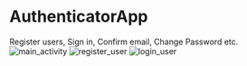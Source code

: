 # AuthenticatorApp
Register users, Sign in, Confirm email, Change Password etc.
![main_activity](https://user-images.githubusercontent.com/92838421/147800048-76c7b341-ea38-4170-b9d1-68af972322bd.png)
![register_user](https://user-images.githubusercontent.com/92838421/147800149-0b56b364-9ec4-4f6e-9b38-cbb55751d04b.png)
![login_user](https://user-images.githubusercontent.com/92838421/147800152-14ada3df-34fb-45f9-ac99-43e58bf21c54.png)
